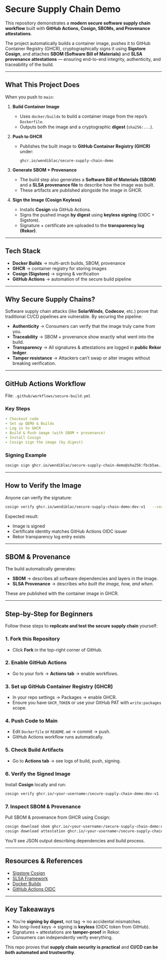 # Secure Supply Chain Demo  

This repository demonstrates a **modern secure software supply chain workflow** built with **GitHub Actions, Cosign, SBOMs, and Provenance attestations**.  

The project automatically builds a container image, pushes it to GitHub Container Registry (GHCR), cryptographically signs it using **Sigstore Cosign**, and attaches **SBOM (Software Bill of Materials)** and **SLSA provenance attestations** — ensuring end-to-end integrity, authenticity, and traceability of the build.  

---

## What This Project Does  

When you push to `main`:  

1. **Build Container Image**  
   - Uses `docker/buildx` to build a container image from the repo’s `Dockerfile`.  
   - Outputs both the image and a cryptographic **digest** (`sha256:...`).  

2. **Push to GHCR**  
   - Publishes the built image to **GitHub Container Registry (GHCR)** under:  
     ```
     ghcr.io/wendiblac/secure-supply-chain-demo
     ```

3. **Generate SBOM + Provenance**  
   - The build step also generates a **Software Bill of Materials (SBOM)** and a **SLSA provenance file** to describe how the image was built.  
   - These artifacts are published alongside the image in GHCR.  

4. **Sign the Image (Cosign Keyless)**  
   - Installs **Cosign** via GitHub Actions.  
   - Signs the pushed image **by digest** using **keyless signing** (OIDC + Sigstore).  
   - Signature + certificate are uploaded to the **transparency log (Rekor)**.  

---

## Tech Stack  

- **Docker Buildx** → multi-arch builds, SBOM, provenance  
- **GHCR** → container registry for storing images  
- **Cosign (Sigstore)** → signing & verification  
- **GitHub Actions** → automation of the secure build pipeline  

---

## Why Secure Supply Chains?  

Software supply chain attacks (like **SolarWinds**, **Codecov**, etc.) prove that traditional CI/CD pipelines are vulnerable. By securing the pipeline:  

- **Authenticity** → Consumers can verify that the image truly came from you.  
- **Traceability** → SBOM + provenance show exactly what went into the build.  
- **Transparency** → All signatures & attestations are logged in **public Rekor ledger**.  
- **Tamper resistance** → Attackers can’t swap or alter images without breaking verification.  

---

## GitHub Actions Workflow  

File: `.github/workflows/secure-build.yml`

### Key Steps
```yaml
- Checkout code
- Set up QEMU & Buildx
- Log in to GHCR
- Build & Push image (with SBOM + provenance)
- Install Cosign
- Cosign sign the image (by digest)
```

### Signing Example
```bash
cosign sign ghcr.io/wendiblac/secure-supply-chain-demo@sha256:fbcb5ae...
```

---

## How to Verify the Image  

Anyone can verify the signature:  

```bash
cosign verify ghcr.io/wendiblac/secure-supply-chain-demo:dev-v1   --certificate-identity "https://github.com/wendiblac/secure-supply-chain-demo/.github/workflows/secure-build.yml@refs/heads/main"   --certificate-oidc-issuer "https://token.actions.githubusercontent.com"
```

Expected result:  
- Image is signed  
- Certificate identity matches GitHub Actions OIDC issuer  
- Rekor transparency log entry exists  

---

## SBOM & Provenance  

The build automatically generates:  

- **SBOM** → describes all software dependencies and layers in the image.  
- **SLSA Provenance** → describes *who built the image, how, and when*.  

These are published with the container image in GHCR.  

---

## Step-by-Step for Beginners  

Follow these steps to **replicate and test the secure supply chain** yourself:  

### 1. Fork this Repository  
- Click **Fork** in the top-right corner of GitHub.  

### 2. Enable GitHub Actions  
- Go to your fork → **Actions tab** → enable workflows.  

### 3. Set up GitHub Container Registry (GHCR)  
- In your repo settings → Packages → enable GHCR.  
- Ensure you have `GHCR_TOKEN` or use your GitHub PAT with `write:packages` scope.  

### 4. Push Code to Main  
- Edit `Dockerfile` or `README.md` → commit → push.  
- GitHub Actions workflow runs automatically.  

### 5. Check Build Artifacts  
- Go to **Actions tab** → see logs of build, push, signing.  

### 6. Verify the Signed Image  
Install **Cosign** locally and run:  
```bash
cosign verify ghcr.io/<your-username>/secure-supply-chain-demo:dev-v1
```

### 7. Inspect SBOM & Provenance  
Pull SBOM & provenance from GHCR using Cosign:  
```bash
cosign download sbom ghcr.io/<your-username>/secure-supply-chain-demo:dev-v1
cosign download attestation ghcr.io/<your-username>/secure-supply-chain-demo:dev-v1
```

You’ll see JSON output describing dependencies and build process.  

---

## Resources & References  

- [Sigstore Cosign](https://docs.sigstore.dev/cosign/overview)  
- [SLSA Framework](https://slsa.dev)  
- [Docker Buildx](https://docs.docker.com/build/buildx/)  
- [GitHub Actions OIDC](https://docs.github.com/en/actions/deployment/security-hardening-your-deployments/about-security-hardening-with-openid-connect)  

---

## Key Takeaways  

- You’re **signing by digest**, not tag → no accidental mismatches.  
- No long-lived keys → signing is **keyless** (OIDC token from GitHub).  
- Signatures + attestations are **tamper-proof** in Rekor.  
- Consumers can independently verify everything.  

This repo proves that **supply chain security is practical** and **CI/CD can be both automated and trustworthy**.  

